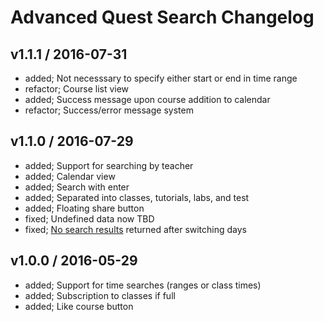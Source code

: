 # Advanced Quest Search Changelog

## v1.1.1 / 2016-07-31

* added; Not necesssary to specify either start or end in time range
* refactor; Course list view
* added; Success message upon course addition to calendar
* refactor; Success/error message system

## v1.1.0 / 2016-07-29

* added; Support for searching by teacher
* added; Calendar view
* added; Search with enter
* added; Separated into classes, tutorials, labs, and test
* added; Floating share button
* fixed; Undefined data now TBD
* fixed; [No search results](https://github.com/bscheibe/qu/issues/1) returned after switching days

## v1.0.0 / 2016-05-29

* added; Support for time searches (ranges or class times)
* added; Subscription to classes if full
* added; Like course button
